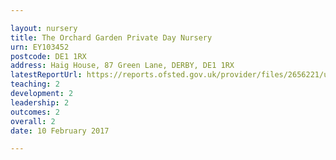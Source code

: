 ```yaml
---

layout: nursery
title: The Orchard Garden Private Day Nursery
urn: EY103452
postcode: DE1 1RX
address: Haig House, 87 Green Lane, DERBY, DE1 1RX
latestReportUrl: https://reports.ofsted.gov.uk/provider/files/2656221/urn/EY103452.pdf
teaching: 2
development: 2
leadership: 2
outcomes: 2
overall: 2
date: 10 February 2017

---
```

